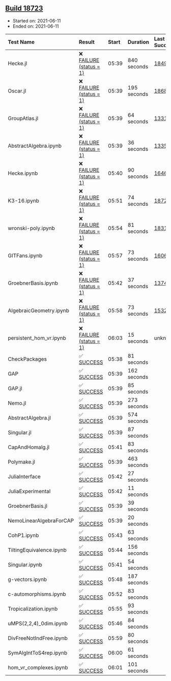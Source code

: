 ## [Build 18723](https://oscarci.mathematik.uni-kl.de/job/oscar/18723/)

* Started on: 2021-06-11
* Ended on: 2021-06-11

| Test Name    | Result | Start | Duration | Last Success | First Failure |
|:-------------|:-------|:------|:---------|:-------------|:--------------|
| Hecke.jl | ❌ [FAILURE (status = 1)](https://oscarci.mathematik.uni-kl.de/job/oscar/18723/artifact/logs/build-18723/Hecke.jl.log) | 05:39 | 840 seconds | [18490](https://oscarci.mathematik.uni-kl.de/job/oscar/18490/) | [18491](https://oscarci.mathematik.uni-kl.de/job/oscar/18491/) |
| Oscar.jl | ❌ [FAILURE (status = 1)](https://oscarci.mathematik.uni-kl.de/job/oscar/18723/artifact/logs/build-18723/Oscar.jl.log) | 05:39 | 195 seconds | [18684](https://oscarci.mathematik.uni-kl.de/job/oscar/18684/) | [18685](https://oscarci.mathematik.uni-kl.de/job/oscar/18685/) |
| GroupAtlas.jl | ❌ [FAILURE (status = 1)](https://oscarci.mathematik.uni-kl.de/job/oscar/18723/artifact/logs/build-18723/GroupAtlas.jl.log) | 05:39 | 64 seconds | [13311](https://oscarci.mathematik.uni-kl.de/job/oscar/13311/) | [13312](https://oscarci.mathematik.uni-kl.de/job/oscar/13312/) |
| AbstractAlgebra.ipynb | ❌ [FAILURE (status = 1)](https://oscarci.mathematik.uni-kl.de/job/oscar/18723/artifact/logs/build-18723/AbstractAlgebra.ipynb.log) | 05:39 | 36 seconds | [13355](https://oscarci.mathematik.uni-kl.de/job/oscar/13355/) | [13356](https://oscarci.mathematik.uni-kl.de/job/oscar/13356/) |
| Hecke.ipynb | ❌ [FAILURE (status = 1)](https://oscarci.mathematik.uni-kl.de/job/oscar/18723/artifact/logs/build-18723/Hecke.ipynb.log) | 05:40 | 90 seconds | [16463](https://oscarci.mathematik.uni-kl.de/job/oscar/16463/) | [16464](https://oscarci.mathematik.uni-kl.de/job/oscar/16464/) |
| K3-16.ipynb | ❌ [FAILURE (status = 1)](https://oscarci.mathematik.uni-kl.de/job/oscar/18723/artifact/logs/build-18723/K3-16.ipynb.log) | 05:51 | 74 seconds | [18721](https://oscarci.mathematik.uni-kl.de/job/oscar/18721/) | [18722](https://oscarci.mathematik.uni-kl.de/job/oscar/18722/) |
| wronski-poly.ipynb | ❌ [FAILURE (status = 1)](https://oscarci.mathematik.uni-kl.de/job/oscar/18723/artifact/logs/build-18723/wronski-poly.ipynb.log) | 05:54 | 81 seconds | [18314](https://oscarci.mathematik.uni-kl.de/job/oscar/18314/) | [18315](https://oscarci.mathematik.uni-kl.de/job/oscar/18315/) |
| GITFans.ipynb | ❌ [FAILURE (status = 1)](https://oscarci.mathematik.uni-kl.de/job/oscar/18723/artifact/logs/build-18723/GITFans.ipynb.log) | 05:57 | 73 seconds | [16068](https://oscarci.mathematik.uni-kl.de/job/oscar/16068/) | [16069](https://oscarci.mathematik.uni-kl.de/job/oscar/16069/) |
| GroebnerBasis.ipynb | ❌ [FAILURE (status = 1)](https://oscarci.mathematik.uni-kl.de/job/oscar/18723/artifact/logs/build-18723/GroebnerBasis.ipynb.log) | 05:42 | 37 seconds | [13748](https://oscarci.mathematik.uni-kl.de/job/oscar/13748/) | [13749](https://oscarci.mathematik.uni-kl.de/job/oscar/13749/) |
| AlgebraicGeometry.ipynb | ❌ [FAILURE (status = 1)](https://oscarci.mathematik.uni-kl.de/job/oscar/18723/artifact/logs/build-18723/AlgebraicGeometry.ipynb.log) | 05:58 | 73 seconds | [15322](https://oscarci.mathematik.uni-kl.de/job/oscar/15322/) | [15323](https://oscarci.mathematik.uni-kl.de/job/oscar/15323/) |
| persistent_hom_vr.ipynb | ❌ [FAILURE (status = 1)](https://oscarci.mathematik.uni-kl.de/job/oscar/18723/artifact/logs/build-18723/persistent_hom_vr.ipynb.log) | 06:03 | 15 seconds | unknown | unknown |
| CheckPackages | ✅ [SUCCESS](https://oscarci.mathematik.uni-kl.de/job/oscar/18723/artifact/logs/build-18723/CheckPackages.log) | 05:38 | 81 seconds |  |  |
| GAP | ✅ [SUCCESS](https://oscarci.mathematik.uni-kl.de/job/oscar/18723/artifact/logs/build-18723/GAP.log) | 05:39 | 162 seconds |  |  |
| GAP.jl | ✅ [SUCCESS](https://oscarci.mathematik.uni-kl.de/job/oscar/18723/artifact/logs/build-18723/GAP.jl.log) | 05:39 | 85 seconds |  |  |
| Nemo.jl | ✅ [SUCCESS](https://oscarci.mathematik.uni-kl.de/job/oscar/18723/artifact/logs/build-18723/Nemo.jl.log) | 05:39 | 273 seconds |  |  |
| AbstractAlgebra.jl | ✅ [SUCCESS](https://oscarci.mathematik.uni-kl.de/job/oscar/18723/artifact/logs/build-18723/AbstractAlgebra.jl.log) | 05:39 | 574 seconds |  |  |
| Singular.jl | ✅ [SUCCESS](https://oscarci.mathematik.uni-kl.de/job/oscar/18723/artifact/logs/build-18723/Singular.jl.log) | 05:39 | 87 seconds |  |  |
| CapAndHomalg.jl | ✅ [SUCCESS](https://oscarci.mathematik.uni-kl.de/job/oscar/18723/artifact/logs/build-18723/CapAndHomalg.jl.log) | 05:41 | 83 seconds |  |  |
| Polymake.jl | ✅ [SUCCESS](https://oscarci.mathematik.uni-kl.de/job/oscar/18723/artifact/logs/build-18723/Polymake.jl.log) | 05:39 | 463 seconds |  |  |
| JuliaInterface | ✅ [SUCCESS](https://oscarci.mathematik.uni-kl.de/job/oscar/18723/artifact/logs/build-18723/JuliaInterface.log) | 05:42 | 27 seconds |  |  |
| JuliaExperimental | ✅ [SUCCESS](https://oscarci.mathematik.uni-kl.de/job/oscar/18723/artifact/logs/build-18723/JuliaExperimental.log) | 05:42 | 11 seconds |  |  |
| GroebnerBasis.jl | ✅ [SUCCESS](https://oscarci.mathematik.uni-kl.de/job/oscar/18723/artifact/logs/build-18723/GroebnerBasis.jl.log) | 05:39 | 39 seconds |  |  |
| NemoLinearAlgebraForCAP | ✅ [SUCCESS](https://oscarci.mathematik.uni-kl.de/job/oscar/18723/artifact/logs/build-18723/NemoLinearAlgebraForCAP.log) | 05:39 | 20 seconds |  |  |
| CohP1.ipynb | ✅ [SUCCESS](https://oscarci.mathematik.uni-kl.de/job/oscar/18723/artifact/logs/build-18723/CohP1.ipynb.log) | 05:43 | 63 seconds |  |  |
| TiltingEquivalence.ipynb | ✅ [SUCCESS](https://oscarci.mathematik.uni-kl.de/job/oscar/18723/artifact/logs/build-18723/TiltingEquivalence.ipynb.log) | 05:44 | 156 seconds |  |  |
| Singular.ipynb | ✅ [SUCCESS](https://oscarci.mathematik.uni-kl.de/job/oscar/18723/artifact/logs/build-18723/Singular.ipynb.log) | 05:41 | 54 seconds |  |  |
| g-vectors.ipynb | ✅ [SUCCESS](https://oscarci.mathematik.uni-kl.de/job/oscar/18723/artifact/logs/build-18723/g-vectors.ipynb.log) | 05:48 | 187 seconds |  |  |
| c-automorphisms.ipynb | ✅ [SUCCESS](https://oscarci.mathematik.uni-kl.de/job/oscar/18723/artifact/logs/build-18723/c-automorphisms.ipynb.log) | 05:52 | 83 seconds |  |  |
| Tropicalization.ipynb | ✅ [SUCCESS](https://oscarci.mathematik.uni-kl.de/job/oscar/18723/artifact/logs/build-18723/Tropicalization.ipynb.log) | 05:55 | 93 seconds |  |  |
| uMPS(2,2,4)_0dim.ipynb | ✅ [SUCCESS](https://oscarci.mathematik.uni-kl.de/job/oscar/18723/artifact/logs/build-18723/uMPS-2-2-4-_0dim.ipynb.log) | 05:46 | 84 seconds |  |  |
| DivFreeNotIndFree.ipynb | ✅ [SUCCESS](https://oscarci.mathematik.uni-kl.de/job/oscar/18723/artifact/logs/build-18723/DivFreeNotIndFree.ipynb.log) | 05:59 | 80 seconds |  |  |
| SymAlgIntToS4rep.ipynb | ✅ [SUCCESS](https://oscarci.mathematik.uni-kl.de/job/oscar/18723/artifact/logs/build-18723/SymAlgIntToS4rep.ipynb.log) | 06:00 | 61 seconds |  |  |
| hom_vr_complexes.ipynb | ✅ [SUCCESS](https://oscarci.mathematik.uni-kl.de/job/oscar/18723/artifact/logs/build-18723/hom_vr_complexes.ipynb.log) | 06:01 | 101 seconds |  |  |
